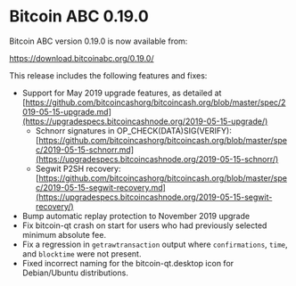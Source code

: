 Bitcoin ABC 0.19.0
==================

Bitcoin ABC version 0.19.0 is now available from:

  <https://download.bitcoinabc.org/0.19.0/>

This release includes the following features and fixes:

 - Support for May 2019 upgrade features, as detailed at [https://github.com/bitcoincashorg/bitcoincash.org/blob/master/spec/2019-05-15-upgrade.md](https://upgradespecs.bitcoincashnode.org/2019-05-15-upgrade/)
    - Schnorr signatures in OP_CHECK(DATA)SIG(VERIFY): [https://github.com/bitcoincashorg/bitcoincash.org/blob/master/spec/2019-05-15-schnorr.md](https://upgradespecs.bitcoincashnode.org/2019-05-15-schnorr/)
    - Segwit P2SH recovery: [https://github.com/bitcoincashorg/bitcoincash.org/blob/master/spec/2019-05-15-segwit-recovery.md](https://upgradespecs.bitcoincashnode.org/2019-05-15-segwit-recovery/)
 - Bump automatic replay protection to November 2019 upgrade
 - Fix bitcoin-qt crash on start for users who had previously selected minimum absolute fee.
 - Fix a regression in `getrawtransaction` output where `confirmations`, `time`, and `blocktime` were not present.
 - Fixed incorrect naming for the bitcoin-qt.desktop icon for Debian/Ubuntu distributions.
